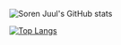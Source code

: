 ![Soren Juul's GitHub stats](https://github-readme-stats.vercel.app/api?username=sorenjuul&count_private=true&show_icons=true&hide=issues,contribs)

[![Top Langs](https://github-readme-stats.vercel.app/api/top-langs/?username=anuraghazra)](https://github.com/anuraghazra/github-readme-stats)
